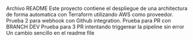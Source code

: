 Archivo README
Este proyecto contiene el despliegue de una architectura de forma automatica con Terraform utilizando AWS como proveedor.
Prueba 2 para webhook con Github integration.
Prueba para PR con BRANCH DEV
Prueba para 3 PR intentando triggerear la pipeline sin error
Un cambio sencillo en el readme file